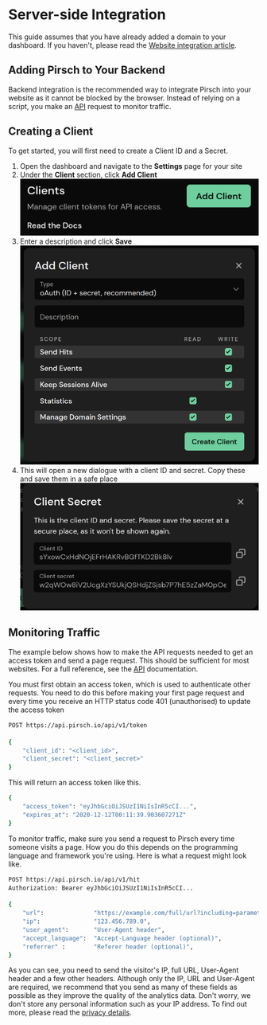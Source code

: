 # Server-side Integration

This guide assumes that you have already added a domain to your dashboard. If you haven't, please read the [Website integration article](/get-started/frontend-integration).

## Adding Pirsch to Your Backend

Backend integration is the recommended way to integrate Pirsch into your website as it cannot be blocked by the browser. Instead of relying on a script, you make an [API](/api-sdks/api) request to monitor traffic.

## Creating a Client

To get started, you will first need to create a Client ID and a Secret.

1. Open the dashboard and navigate to the **Settings** page for your site
2. Under the **Client** section, click **Add Client** ![Add Client](../static/integration/backend-client.png)
3. Enter a description and click **Save** ![Client Creation](../static/integration/backend-create-client.png)
4. This will open a new dialogue with a client ID and secret. Copy these and save them in a safe place ![Client ID and Secret](../static/integration/backend-client-id-secret.png)

## Monitoring Traffic

The example below shows how to make the API requests needed to get an access token and send a page request. This should be sufficient for most websites. For a full reference, see the [API](/api-sdks/api) documentation.

You must first obtain an access token, which is used to authenticate other requests. You need to do this before making your first page request and every time you receive an HTTP status code 401 (unauthorised) to update the access token

```Bash
POST https://api.pirsch.io/api/v1/token

{
    "client_id": "<client_id>",
    "client_secret": "<client_secret>"
}
```

This will return an access token like this.

```Bash
{
    "access_token": "eyJhbGciOiJSUzI1NiIsInR5cCI...",
    "expires_at": "2020-12-12T00:11:39.903607271Z"
}
```

To monitor traffic, make sure you send a request to Pirsch every time someone visits a page. How you do this depends on the programming language and framework you're using. Here is what a request might look like.

```Bash
POST https://api.pirsch.io/api/v1/hit
Authorization: Bearer eyJhbGciOiJSUzI1NiIsInR5cCI...

{
    "url":              "https://example.com/full/url?including=parameters",
    "ip":               "123.456.789.0",
    "user_agent":       "User-Agent header",
    "accept_language":  "Accept-Language header (optional)",
    "referrer" :        "Referer header (optional)",
}
```

As you can see, you need to send the visitor's IP, full URL, User-Agent header and a few other headers. Although only the IP, URL and User-Agent are required, we recommend that you send as many of these fields as possible as they improve the quality of the analytics data. Don't worry, we don't store any personal information such as your IP address. To find out more, please read the [privacy details](/privacy).
